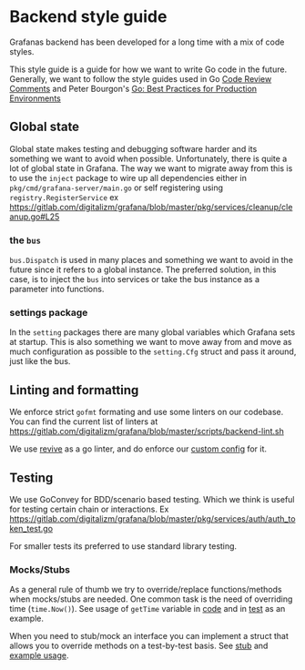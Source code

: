 # Backend style guide

Grafanas backend has been developed for a long time with a mix of code styles.

This style guide is a guide for how we want to write Go code in the future. Generally, we want to follow the style guides used in Go [Code Review Comments](https://code.google.com/p/go-wiki/wiki/CodeReviewComments) and Peter Bourgon's [Go: Best Practices for Production Environments](http://peter.bourgon.org/go-in-production/#formatting-and-style)


## Global state
Global state makes testing and debugging software harder and its something we want to avoid when possible.
Unfortunately, there is quite a lot of global state in Grafana. The way we want to migrate away from this
is to use the `inject` package to wire up all dependencies either in `pkg/cmd/grafana-server/main.go` or
self registering using `registry.RegisterService` ex https://gitlab.com/digitalizm/grafana/blob/master/pkg/services/cleanup/cleanup.go#L25

### the `bus`
`bus.Dispatch` is used in many places and something we want to avoid in the future since it refers to a global instance.
The preferred solution, in this case, is to inject the `bus` into services or take the bus instance as a parameter into functions.

### settings package
In the `setting` packages there are many global variables which Grafana sets at startup. This is also something we want to move
away from and move as much configuration as possible to the `setting.Cfg` struct and pass it around, just like the bus.

## Linting and formatting
We enforce strict `gofmt` formating and use some linters on our codebase. You can find the current list of linters at https://gitlab.com/digitalizm/grafana/blob/master/scripts/backend-lint.sh

We use [revive](https://github.com/mgechev/revive) as a go linter, and do enforce our [custom config](https://gitlab.com/digitalizm/grafana/blob/master/conf/revive.toml) for it.

## Testing
We use GoConvey for BDD/scenario based testing. Which we think is useful for testing certain chain or interactions. Ex https://gitlab.com/digitalizm/grafana/blob/master/pkg/services/auth/auth_token_test.go

For smaller tests its preferred to use standard library testing.

### Mocks/Stubs
As a general rule of thumb we try to override/replace functions/methods when mocks/stubs are needed. One common task is the need of overriding time (`time.Now()`). See usage of `getTime` variable in [code](https://gitlab.com/digitalizm/grafana/blob/52c39904120fb0b98494b961be67bb47574245b1/pkg/services/auth/auth_token.go#L22) and in [test](https://gitlab.com/digitalizm/grafana/blob/52c39904120fb0b98494b961be67bb47574245b1/pkg/services/auth/auth_token_test.go#L23-L26) as an example.

When you need to stub/mock an interface you can implement a struct that allows you to override methods on a test-by-test basis. See [stub](https://gitlab.com/digitalizm/grafana/blob/52c39904120fb0b98494b961be67bb47574245b1/pkg/services/auth/testing.go) and [example usage](https://gitlab.com/digitalizm/grafana/blob/52c39904120fb0b98494b961be67bb47574245b1/pkg/middleware/middleware_test.go#L153-L180).
